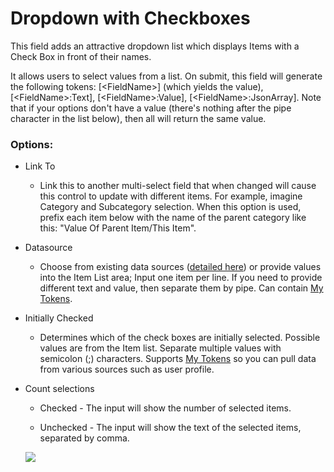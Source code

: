 # Dropdown with Checkboxes

This field adds an attractive dropdown list which displays Items with a Check Box in front of their names.

It allows users to select values from a list. On submit, this field will generate the following tokens: \[&lt;FieldName&gt;\] \(which yields the value\), \[&lt;FieldName&gt;:Text\], \[&lt;FieldName&gt;:Value\], \[&lt;FieldName&gt;:JsonArray\]. Note that if your options don't have a value \(there's nothing after the pipe character in the list below\), then all will return the same value.

### Options:

* Link To 
  * Link this to another multi-select field that when changed will cause this control to update with different items. For example, imagine Category and Subcategory selection. When this option is used, prefix each item below with the name of the parent category like this: "Value Of Parent Item/This Item". 
* Datasource 
  * Choose from existing data sources ([detailed here](datasource/index.html)) or provide values into the Item List area; Input one item per line. If you need to provide different text and value, then separate them by pipe. Can contain [My Tokens](/my-tokens/index.html).
* Initially Checked

  * Determines which of the check boxes are initially selected. Possible values are from the  Item list. Separate multiple values with semicolon \(;\) characters. Supports [My Tokens](/my-tokens/index.html) so you can pull data from various sources such as user profile.

* Count selections

  * Checked - The input will show the number of selected items.

  * Unchecked - The input will show the text of the selected items, separated by comma.

  ![](https://s3.amazonaws.com/static.dnnsharp.com/documentation/2017/07/chrome_2017-07-10_16-08-11.png)




